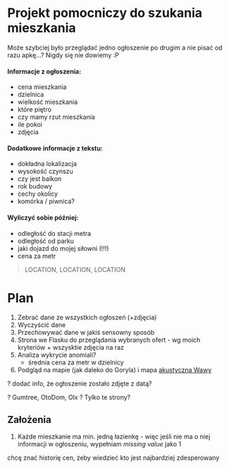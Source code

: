 # Projekt pomocniczy do szukania mieszkania

Może szybciej było przeglądać jedno ogłoszenie po drugim a nie pisać od razu apkę...? Nigdy się nie dowiemy :P

#### Informacje z ogłoszenia:
- cena mieszkania
- dzielnica
- wielkość mieszkania
- które piętro
- czy mamy rzut mieszkania
- ile pokoi
- zdjęcia

#### Dodatkowe informacje z tekstu:
- dokładna lokalizacja
- wysokość czynszu
- czy jest balkon
- rok budowy
- cechy okolicy
- komórka / piwnica?

#### Wyliczyć sobie później:
- odległość do stacji metra
- odległość od parku
- jaki dojazd do mojej siłowni (!!!)
- cena za metr


> LOCATION, LOCATION, LOCATION


# Plan 
1. Zebrać dane ze wszystkich ogłoszeń (+zdjęcia)
2. Wyczyścić dane 
3. Przechowywać dane w jakiś sensowny sposób
4. Strona we Flasku do przeglądania wybranych ofert - wg moich kryteriów + wszysktie zdjęcia na raz
5. Analiza wykrycie anomiali?
    - średnia cena za metr w dzielnicy
6. Podgląd na mapie (jak daleko do Goryla) i mapa [akustyczna Wawy](http://mapa.um.warszawa.pl/mapaApp1/mapa?service=mapa_akustyczna&L=PL&X=7501841.83526767&Y=5782957.86084302&S=15&O=0&T=7dffc0100100001007fff004xA9)  


? dodać info, że ogłoszenie zostało zdjęte z datą?

? Gumtree, OtoDom, Olx ? Tylko te strony?


## Założenia
1. Każde mieszkanie ma min. jedną łazienkę - więc jeśli nie ma o niej informacji w ogłoszeniu, wypełniam _missing value_ jako 1


chcę znać historię cen, żeby wiedzieć kto jest najbardziej zdesperowany
